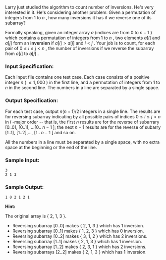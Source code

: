 <!-- Title
Larry and Inversions (35)
-->
Larry just studied the algorithm to count number of inversions. He's very
interested in it. He's considering another problem: Given a permutation of
integers from 1 to $n$ , how many inversions it has if we reverse one of its
subarray?

Formally speaking, given an integer array $a$ (indices are from 0 to $n-1$ )
which contains a permutation of integers from 1 to $n$ , two elements $a[i]$
and $a[j]$ form an **inversion** if $a[i] > a[j]$ and $i < j$ . Your job is to
count, for each pair of $0 \le i \le j < n$ , the number of inversions if we
reverse the subarray from $a[i]$ to $a[j]$ .

### Input Specification:

Each input file contains one test case. Each case consists of a positive
integer $n$ ( $\le 1,000$ ) in the first line, and a permutation of integers
from 1 to $n$ in the second line. The numbers in a line are separated by a
single space.

### Output Specification:

For each test case, output $n(n + 1) / 2$ integers in a single line. The
results are for reversing subarray indicating by all possible pairs of indices
$0 \le i \le j < n$ in $i$ -major order -- that is, the first $n$ results are
for the reverse of subarrary [0..0], [0..1], ...[0.. $n - 1$ ]; the next $n -
1$ results are for the reverse of subarry [1..1], [1..2],..., [1.. $n - 1$ ]
and so on.

All the numbers in a line must be separated by a single space, with no extra
space at the beginning or the end of the line.

### Sample Input:

```
3
2 1 3
```

### Sample Output:

```
1 0 2 1 2 1
```

**Hint:**

The original array is { 2, 1, 3 }.

  * Reversing subarray [0..0] makes { 2, 1, 3 } which has 1 inversion.
  * Reversing subarray [0..1] makes { 1, 2, 3 } which has 0 inversion.
  * Reversing subarray [0..2] makes { 3, 1, 2 } which has 2 inversions.
  * Reversing subarray [1..1] makes { 2, 1, 3 } which has 1 inversion.
  * Reversing subarray [1..2] makes { 2, 3, 1 } which has 2 inversions.
  * Reversing subarrays [2..2] makes { 2, 1, 3 } which has 1 inversion.
